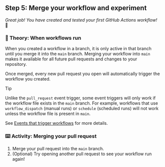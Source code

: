## Step 5: Merge your workflow and experiment

_Great job! You have created and tested your first GitHub Actions workflow!_ :rocket:

### 📖 Theory: When workflows run

When you created a workflow in a branch, it is only active in that branch until you merge it into the `main` branch. Merging your workflow into `main` makes it available for all future pull requests and changes to your repository.

Once merged, every new pull request you open will automatically trigger the workflow you created.

> [!TIP]
> Unlike the `pull_request` event trigger, some event triggers will only work if the workflow file exists in the `main` branch. For example, workflows that use `workflow_dispatch` (manual runs) or `schedule` (scheduled runs) will not work unless the workflow file is present in `main`.
>
> See [Events that trigger workflows](https://docs.github.com/en/actions/writing-workflows/choosing-when-your-workflow-runs/events-that-trigger-workflows) for more details.

### ⌨️ Activity: Merging your pull request

1. Merge your pull request into the `main` branch.
1. (Optional) Try opening another pull request to see your workflow run again!

